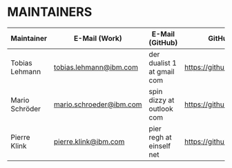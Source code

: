 # MAINTAINERS

| Maintainer     | E-Mail (Work)           | E-Mail (GitHub)            | GitHub Profile                |
|----------------|-------------------------|----------------------------|-------------------------------|
| Tobias Lehmann | tobias.lehmann@ibm.com  | der dualist 1 at gmail com | https://github.com/derdualist |
| Mario Schröder | mario.schroeder@ibm.com | spin dizzy at outlook com  | https://github.com/mario-s    |
| Pierre Klink   | pierre.klink@ibm.com    | pier regh at einself net   | https://github.com/pklink     |
